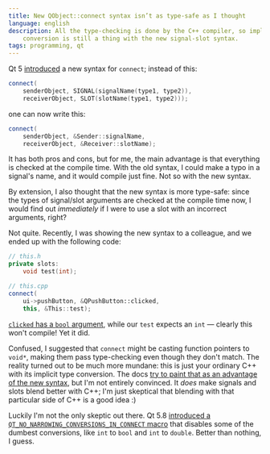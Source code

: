 ```yaml
---
title: New QObject::connect syntax isn’t as type-safe as I thought
language: english
description: All the type-checking is done by the C++ compiler, so implicit type
    conversion is still a thing with the new signal-slot syntax.
tags: programming, qt
---
```


Qt 5 [introduced][new-syntax-wiki] a new syntax for `connect`; instead of this:

```c++
connect(
    senderObject, SIGNAL(signalName(type1, type2)),
    receiverObject, SLOT(slotName(type1, type2)));
```

one can now write this:

```c++
connect(
    senderObject, &Sender::signalName,
    receiverObject, &Receiver::slotName);
```

It has both pros and cons, but for me, the main advantage is that everything is
checked at the compile time. With the old syntax, I could make a typo in
a signal's name, and it would compile just fine. Not so with the new syntax.

By extension, I also thought that the new syntax is more type-safe: since the
types of signal/slot arguments are checked at the compile time now, I would find
out *immediately* if I were to use a slot with an incorrect arguments, right?

Not quite. Recently, I was showing the new syntax to a colleague, and we ended
up with the following code:

```c++
// this.h
private slots:
    void test(int);

// this.cpp
connect(
    ui->pushButton, &QPushButton::clicked,
    this, &This::test);
```

[`clicked` has a `bool` argument][clicked-signature], while our `test` expects
an `int` — clearly this won't compile! Yet it did.

Confused, I suggested that `connect` might be casting function pointers to
`void*`, making them pass type-checking even though they don't match. The
reality turned out to be much more mundane: this is just your ordinary C++ with
its implicit type conversion. The docs [try to paint that as an advantage of the
new syntax][type-checking-and-implicit-type-conversion], but I'm not entirely
convinced. It *does* make signals and slots blend better with C++; I'm just
skeptical that blending with that particular side of C++ is a good idea :)

Luckily I'm not the only skeptic out there. Qt 5.8 [introduced
a `QT_NO_NARROWING_CONVERSIONS_IN_CONNECT` macro][macro] that disables some of
the dumbest conversions, like `int` to `bool` and `int` to `double`. Better than
nothing, I guess.

[new-syntax-wiki]:
    https://wiki.qt.io/New_Signal_Slot_Syntax
    "New Signal Slot Syntax — Qt Wiki"

[clicked-signature]:
    https://doc.qt.io/qt-5/qabstractbutton.html#clicked
    "QAbstractButton class — Qt Widgets"

[type-checking-and-implicit-type-conversion]:
    https://doc.qt.io/qt-5/signalsandslots-syntaxes.html#type-checking-and-implicit-type-conversions
    "Differences between String-based and Functor-based Connections — Qt"

[macro]:
    https://www.kdab.com/disabling-narrowing-conversions-in-signal-slot-connections/
    "Disabling narrowing conversions in signal/slot connections — KDAB"
